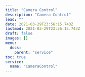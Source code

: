 ```yaml
---
title: "Camera Control"
description: "Camera Control"
lead: ""
date: 2021-03-29T23:56:15.743Z
lastmod: 2021-03-29T23:56:15.743Z
draft: false
images: []
menu:
  docs:
    parent: "service"
toc: true
service:
  name: "CameraControl"
---
```

